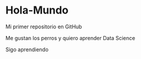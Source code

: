 # Hola-Mundo
Mi primer repositorio en GitHub

Me gustan los perros y quiero aprender Data Science

Sigo aprendiendo
